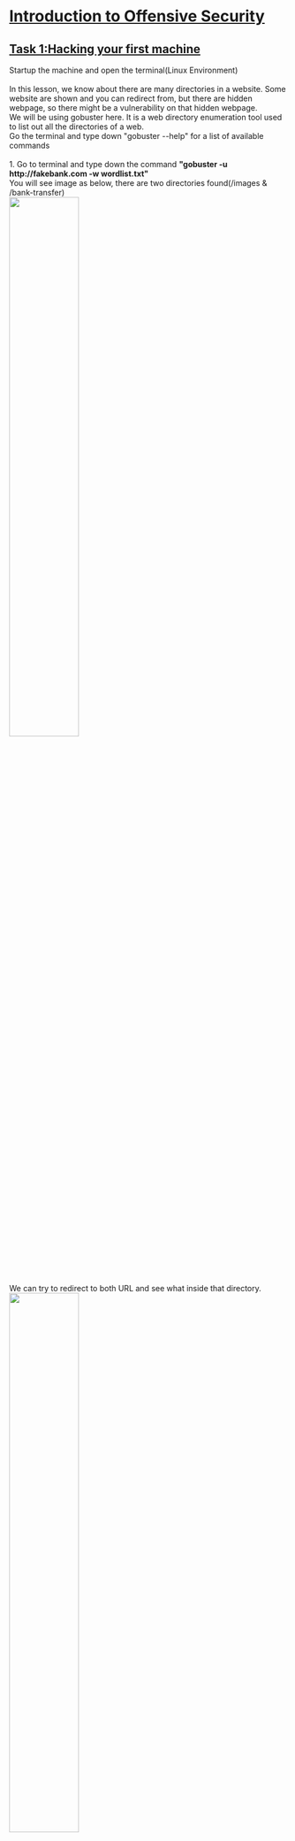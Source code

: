 <h1><ins>Introduction to Offensive Security</ins></h1>
<h2><ins>Task 1:Hacking your first machine</ins></h2>
Startup the machine and open the terminal(Linux Environment)<br><br>
In this lesson, we know about there are many directories in a website. Some website are shown and you can redirect from, but there are hidden webpage, so there might be a vulnerability on that hidden webpage.<br>
We will be using gobuster here. It is a web directory enumeration tool used to list out all the directories of a web.<br>
Go the terminal and type down "gobuster --help" for a list of available commands<br><br>
1. Go to terminal and type down the command <b>"gobuster -u http://fakebank.com -w wordlist.txt"</b><br>
You will see image as below, there are two directories found(/images & /bank-transfer)<br>
<img src=https://user-images.githubusercontent.com/78288358/169036026-69933a1e-27f4-4148-a80f-3c6b736ecafb.png style="width:50%; height:50%">

We can try to redirect to both URL and see what inside that directory.<br>
<img src=https://user-images.githubusercontent.com/78288358/169035983-ec14f9d1-0dc8-4b03-b3d8-c409ca289cab.png style="width:50%; height:50%"><br>
Now we can start to hack the bank.<br>
<img src=https://user-images.githubusercontent.com/78288358/169036250-2768e01a-1293-4d1d-b468-141b8c1c3314.png style="width:50%; height:50%"><br>
<img src=https://user-images.githubusercontent.com/78288358/169036284-01c0e59b-26a0-4a07-935e-b47118afdacc.png style="width:50%: height:50%"><br>
<img src=https://user-images.githubusercontent.com/78288358/169036382-929eb12f-65e8-4ba0-b3f1-e93c55f0d722.png style="width:50%; height:50%"><br><br>
Now go back to the www.fakebank.com and check out the content(what had appeared and what had changed).<br><br>
Answer: BANK-HACKED<br><br><br>


<h2><ins>Task 2:What is Offensive Security?</ins></h2>
